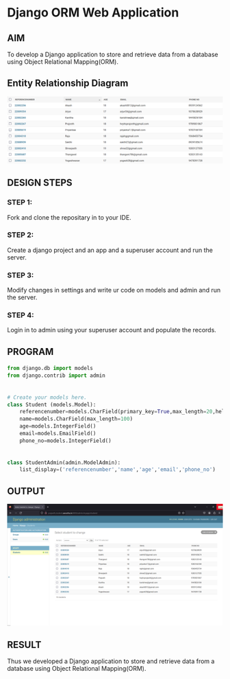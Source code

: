 # Django ORM Web Application

## AIM
To develop a Django application to store and retrieve data from a database using Object Relational Mapping(ORM).

## Entity Relationship Diagram

![er](/er.png)

## DESIGN STEPS

### STEP 1:
Fork and clone the repositary in to your IDE.

### STEP 2:
Create a django project and an app and a superuser account and run the server.

### STEP 3:
Modify changes in settings and write ur code on models and admin and run the server.

### STEP 4:
Login in to admin using your superuser account and populate the records.

## PROGRAM
```python
from django.db import models
from django.contrib import admin


# Create your models here.
class Student (models.Model):
    referencenumber=models.CharField(primary_key=True,max_length=20,help_text="reference number")
    name=models.CharField(max_length=100)
    age=models.IntegerField()
    email=models.EmailField()
    phone_no=models.IntegerField()


class StudentAdmin(admin.ModelAdmin):
    list_display=('referencenumber','name','age','email','phone_no')
```

## OUTPUT
![orm](/orm.png)

## RESULT

Thus we developed a Django application to store and retrieve data from a database using Object Relational Mapping(ORM).